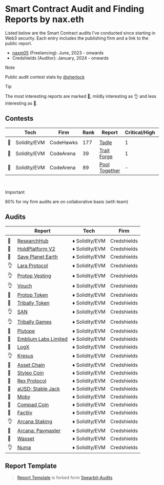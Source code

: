 # Smart Contract Audit and Finding Reports by nax.eth

Listed below are the Smart Contract audits I’ve conducted since starting in Web3 security. Each entry includes the publishing firm and a link to the public report.

- [naxm05](https://audits.sherlock.xyz/watson/namx05) (Freelancing): June, 2023 - onwards
- Credshields (Auditor): January, 2024 - onwards
  <br>

> [!NOTE]
> Public audit contest stats by [@sherlock](https://audits.sherlock.xyz/watson/namx05)

> [!TIP]
> The most interesting reports are marked 💎, mildly interesting as 👌 and less interesting as 📰.

## Contests

|     | Tech         | Firm      | Rank | Report                                                     | Critical/High | Medium |
| --- | ------------ | --------- | ---- | ---------------------------------------------------------- | ------------- | ------ |
|     |              |           |      |                                                            |               |        |
| 💎  | Solidity/EVM | CodeHawks | 177  | [Tadle](https://codehawks.cyfrin.io/c/2024-08-tadle/s/679) | 1             |        |
| 💎  | Solidity/EVM | CodeArena | 39   | [Trait Forge](solo/C4/TraitForge_July24.md)                | 1             | -      |
| 📰  | Solidity/EVM | CodeArena | 89   | [Pool Together](solo/C4/PoolTogether_July23.md)            | -             | 1      |

<br>

> [!IMPORTANT]
> 80% for my firm audits are on collaborative basis (with team)

## Audits

|     | Report                                                                                                                          | Tech           | Firm        | 
| --- | ------------------------------------------------------------------------------------------------------------------------------- | -------------- | ----------- | 
|     |                                                                                                                                 |                |             | 
| 📰  | [ResearchHub](https://github.com/Credshields/audit-reports/blob/master/ResearchHub_SmartContract_Final_Audit_Report.pdf)        | ♦ Solidity/EVM | Credshields |
| 📰  | [HoldPlatform V2](https://github.com/Credshields/audit-reports/blob/master/HoldPlatform_Final_Audit_Report.pdf)                 | ♦ Solidity/EVM | Credshields |
| 💎  | [Save Planet Earth](https://github.com/Credshields/audit-reports/blob/master/SPE_Smart_Contract_Final_Audit_Report.pdf)         | ♦ Solidity/EVM | Credshields |
| 👌  | [Lara Protocol ](https://github.com/Credshields/audit-reports/blob/master/Lara_Liquid_Staking_Final_Audit_Report.pdf)           | ♦ Solidity/EVM | Credshields |
| 👌  | [Protop Vesting ](https://github.com/Credshields/audit-reports/blob/master/Protop_Vesting_Contracts_Final_Report.pdf)           | ♦ Solidity/EVM | Credshields |
| 👌  | [Vouch ](https://github.com/Credshields/audit-reports/blob/master/Vouch_Contract_Final_Audit_Report.pdf)                        | ♦ Solidity/EVM | Credshields |
| 📰  | [Protop Token ](https://github.com/Credshields/audit-reports/blob/master/Protop_Token_Contract_Final%20Report.pdf)              | ♦ Solidity/EVM | Credshields |
| 📰  | [Tribally Token ](https://github.com/Credshields/audit-reports/blob/master/Tribal_Token_Final_Report.pdf)                       | ♦ Solidity/EVM | Credshields |
| 👌  | [SAN ](https://github.com/Credshields/audit-reports/blob/master/SAN_Final_Report.pdf)                                           | ♦ Solidity/EVM | Credshields |
| 👌  | [Tribally Games ](https://github.com/Credshields/audit-reports/blob/master/Tribally_Games_Final_Report.pdf)                     | ♦ Solidity/EVM | Credshields |
| 💎  | [Plutope ](https://github.com/Credshields/audit-reports/blob/master/Plutope_Final_Audit_Report.pdf)                             | ♦ Solidity/EVM | Credshields |
| 📰  | [Emblium Labs Limited](https://github.com/Credshields/audit-reports/blob/master/Kaku_SmartContract_Final_Report.pdf)            | ♦ Solidity/EVM | Credshields |
| 💎  | [LogX ](https://github.com/Credshields/audit-reports/blob/4d34781e41a23c270314fac5aced61fc24370f4c/LogX_Token_Final_Report.pdf) | ♦ Solidity/EVM | Credshields |
| 👌  | [Kresus ](https://github.com/Credshields/audit-reports/blob/master/Kresus_Final_Audit_Report.pdf)                               | ♦ Solidity/EVM | Credshields |
| 📰  | [Asset Chain ](https://github.com/Credshields/audit-reports/blob/master/Asset_Chain_Final_Audit_Report.pdf)                     | ♦ Solidity/EVM | Credshields |
| 📰  | [Styleo Coin ](https://github.com/Credshields/audit-reports/blob/master/Styleo%20Coin%20Final%20Audit%20Report.pdf)             | ♦ Solidity/EVM | Credshields |
| 💎  | [Rex Protocol ](https://github.com/Credshields/audit-reports/blob/master/Rex_Exchange_Final_Audit_Report.pdf)                   | ♦ Solidity/EVM | Credshields |
| 💎  | [aUSD: Stable Jack ](https://github.com/Credshields/audit-reports/blob/master/aUSD_SC_Final_Audit_Report.pdf)                   | ♦ Solidity/EVM | Credshields |
| 📰  | [Moby](https://github.com/Credshields/audit-reports/blob/master/Moby_Smart_Contract_Final_Report.pdf)                           | ♦ Solidity/EVM | Credshields |
| 📰  | [Compad Coin ](https://github.com/Credshields/audit-reports/blob/master/Compad_Coin_Final_Audit_Report.pdf)                     | ♦ Solidity/EVM | Credshields |
| 📰  | [Factiiv ](https://github.com/Credshields/audit-reports/blob/master/Factiiv_Token_Final_Audit_Report.pdf)                       | ♦ Solidity/EVM | Credshields |
| 👌  | [Arcana Staking ](https://github.com/Credshields/audit-reports/blob/master/Arcana_Staking_Contract_Final_Audit_Report.pdf)      | ♦ Solidity/EVM | Credshields |
| 📰  | [Arcana: Paymaster ](https://github.com/Credshields/audit-reports/blob/master/Arcana_PayMaster_Final_Report.pdf)                | ♦ Solidity/EVM | Credshields |
| 💎  | [Wasset ](https://github.com/Credshields/audit-reports/blob/master/Wasset_Final_Audit_Report.pdf)                               | ♦ Solidity/EVM | Credshields |
| 👌  | [Numa ](https://github.com/Credshields/audit-reports/blob/master/Numa_Final_Audit_Report.pdf)                                   | ♦ Solidity/EVM | Credshields |

## Report Template

> [Report Template](Report_Template.md) is forked form [Spearbit-Audits](https://github.com/spearbit-audits/report-template/blob/main/report.md)

<br>
